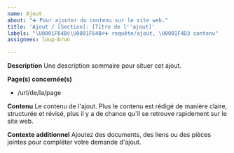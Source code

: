 ```yaml
---
name: Ajout
about: "➕ Pour ajouter du contenu sur le site web."
title: 'Ajout / [Section]: [Titre de l''ajout]'
labels: "\U0001F64B‍♀️\U0001F64B‍♂️➕ requête/ajout, \U0001F4D3 contenu"
assignees: loup-brun

---
```


**Description**
Une description sommaire pour situer cet ajout.

**Page(s) concernée(s)**
- /url/de/la/page

**Contenu**
Le contenu de l'ajout. Plus le contenu est rédigé de manière claire, structurée et révisé, plus il y a de chance qu'il se retrouve rapidement sur le site web.

**Contexte additionnel**
Ajoutez des documents, des liens ou des pièces jointes pour compléter votre demande d'ajout.
